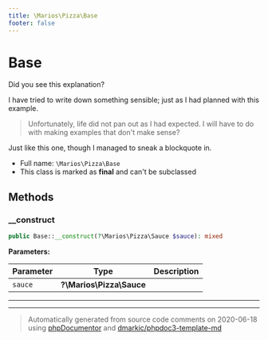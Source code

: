 ```yaml
---
title: \Marios\Pizza\Base
footer: false
---
```


# Base

Did you see this explanation?

I have tried to write down something sensible; just as I had planned with this example.

> Unfortunately, life did not pan out as I had expected. I will have to do with
> making examples that don't make sense?

Just like this one, though I managed to sneak a blockquote in.

* Full name: `\Marios\Pizza\Base`
* This class is marked as **final** and can't be subclassed



## Methods

### __construct



```php
public Base::__construct(?\Marios\Pizza\Sauce $sauce): mixed
```








**Parameters:**

| Parameter | Type | Description |
|-----------|------|-------------|
| `sauce` | **?\Marios\Pizza\Sauce** |  |




---


---
> Automatically generated from source code comments on 2020-06-18 using [phpDocumentor](http://www.phpdoc.org/) and [dmarkic/phpdoc3-template-md](https://github.com/dmarkic/phpdoc3-template-md)
